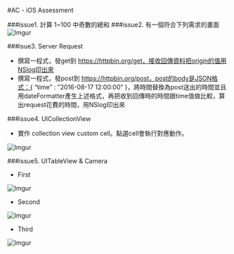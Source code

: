 #AC - iOS Assessment

###issue1. 計算 1~100 中奇數的總和
###issue2. 有一個符合下列需求的畫面
![Imgur](http://i.imgur.com/reiXAntm.png?1)

###isue3. Server Request
- 撰寫一程式，發get到 https://httpbin.org/get，接收回傳資料把origin的值用NSlog印出來
- 撰寫一程式，發post到 https://httpbin.org/post，post的body是JSON格式：{ “time” : ”2016-08-17 12:00:00” }，將時間替換為post送出的時間並且用dateFormatter產生上述格式，再把收到回傳時的時間跟time值做比較，算出request花費的時間，用NSlog印出來

###issue4. UICollectionView
- 實作 collection view custom cell。點選cell會執行對應動作。

![Imgur](http://i.imgur.com/CTUVz6rm.png)

###issue5. UITableView & Camera
- First

![Imgur](http://i.imgur.com/4P3kEUym.png)

- Second

![Imgur](http://i.imgur.com/Qi8emcwm.png)

- Third

![Imgur](http://i.imgur.com/v9GcLt1m.png)




